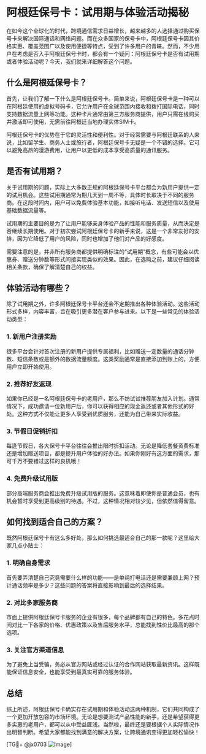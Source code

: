 # 阿根廷保号卡：试用期与体验活动揭秘

在如今这个全球化的时代，跨境通信需求日益增长，越来越多的人选择通过购买保号卡来解决国际通话和网络问题。而在众多国家的保号卡中，阿根廷保号卡因其价格实惠、覆盖范围广以及使用便捷等特点，受到了许多用户的青睐。然而，不少用户在考虑是否入手阿根廷保号卡时，都会有一个疑问：阿根廷保号卡是否有试用期或者体验活动呢？今天，我们就来详细解答这个问题。

## 什么是阿根廷保号卡？

首先，让我们了解一下什么是阿根廷保号卡。简单来说，阿根廷保号卡是一种可以在阿根廷使用的虚拟号码卡，它允许用户在全球范围内接收和拨打国际电话，同时支持数据流量上网等功能。这种卡片通常由第三方服务商提供，用户只需在线购买并激活即可使用，无需前往阿根廷当地办理实体SIM卡。

阿根廷保号卡的优势在于它的灵活性和便利性。对于经常需要与阿根廷联系的人来说，比如留学生、商务人士或旅行者，阿根廷保号卡无疑是一个不错的选择。它可以避免高昂的漫游费用，让用户以更低的成本享受高质量的通讯服务。

## 是否有试用期？

关于试用期的问题，实际上大多数正规的阿根廷保号卡平台都会为新用户提供一定的试用机会。这些试用期通常为期几天到一周不等，具体时长取决于不同的服务商。在这段时间内，用户可以免费体验基本功能，如接听电话、发送短信以及使用基础数据流量等。

试用期的主要目的是为了让用户能够亲身体验产品的性能和服务质量，从而决定是否继续长期使用。对于初次尝试阿根廷保号卡的新手来说，这是一个非常友好的安排，因为它降低了用户的风险，同时也增加了他们对产品的好感度。

需要注意的是，并非所有服务商都提供明确标注的“试用期”概念，有些可能会以优惠券、赠送分钟数等形式间接实现类似的效果。因此，在选购之前，建议仔细阅读相关条款，确保了解清楚自己的权益。

## 体验活动有哪些？

除了试用期之外，许多阿根廷保号卡平台还会不定期推出各种体验活动。这些活动形式多样，内容丰富，旨在吸引更多潜在客户参与进来。以下是一些常见的体验活动类型：

### 1. 新用户注册奖励
很多平台会针对首次注册的新用户提供专属福利，比如赠送一定数量的通话分钟数、短信条数或是额外的数据流量额度。这类奖励通常是直接添加到账上的，方便用户立即开始使用。

### 2. 推荐好友返现
如果你已经是一名阿根廷保号卡的老用户，那么不妨试试推荐朋友加入计划。通常情况下，成功邀请一位新用户后，你可以获得相应的现金返还或者其他形式的好处。这种方式不仅能让更多人享受到优质服务，还能为自己带来实际收益。

### 3. 节假日促销折扣
每逢节假日，各大保号卡平台往往会推出限时折扣活动。无论是降低套餐资费标准还是增加赠送项目，都是提升用户体验的好办法。如果你刚好有这方面的需求，那可千万不要错过这样的良机哦！

### 4. 免费升级试用版
部分高端服务商会推出免费升级试用版的服务。这意味着即使你是普通会员，也有机会暂时享受到更高级别的待遇。不过，这种情况相对较少见，但依然值得留意。

## 如何找到适合自己的方案？

既然阿根廷保号卡有这么多好处，那么如何挑选最适合自己的那一款呢？这里给大家几点小贴士：

### 1. 明确自身需求
首先要弄清楚自己究竟需要什么样的功能——是单纯打电话还是需要兼顾上网？预计通话频率是多少？这些问题的答案将直接影响到最后的选择结果。

### 2. 对比多家服务商
市面上提供阿根廷保号卡服务的企业有很多，每个品牌都有自己的特色。多花点时间对比一下各家的价格、优惠政策以及售后服务水平，总能找到性价比最高的那个选项。

### 3. 关注官方渠道信息
为了避免上当受骗，务必从官方网站或经过认证的合作网站获取最新资讯。这样既能保证信息安全，也能享受到最真实可靠的服务体验。

## 总结

综上所述，阿根廷保号卡确实存在试用期和体验活动这两种机制，它们共同构成了一个更加开放包容的市场环境。无论是想要测试产品性能的新手，还是希望获得更多实惠的老用户，都可以从中受益匪浅。当然啦，最终还是要根据个人实际情况作出明智判断。希望大家都能找到满意的解决方案，让跨境通讯变得更加轻松愉快！

[TG💪+ @jx0703 ![Image](https://github.com/user-attachments/assets/dbca1d08-cadb-493c-b0ec-ad6f7a83f270)]